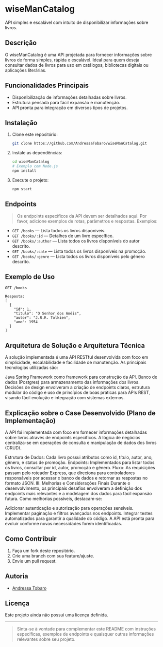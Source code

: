 # wiseManCatalog

API simples e escalável com intuito de disponibilizar informações sobre livros.

## Descrição

O wiseManCatalog é uma API projetada para fornecer informações sobre livros de forma simples, rápida e escalável. Ideal para quem deseja consultar dados de livros para uso em catálogos, bibliotecas digitais ou aplicações literárias.

## Funcionalidades Principais

- Disponibilização de informações detalhadas sobre livros.
- Estrutura pensada para fácil expansão e manutenção.
- API pronta para integração em diversos tipos de projetos.

## Instalação

1. Clone este repositório:
   ```bash
   git clone https://github.com/AndressaTobaro/wiseManCatalog.git
   ```
2. Instale as dependências:
   ```bash
   cd wiseManCatalog
   # Exemplo com Node.js
   npm install
   ```

3. Execute o projeto:
   ```bash
   npm start
   ```

## Endpoints

> Os endpoints específicos da API devem ser detalhados aqui. Por favor, adicione exemplos de rotas, parâmetros e respostas. Exemplos:

- `GET /books` — Lista todos os livros disponíveis.
- `GET /books/:id` — Detalhes de um livro específico.
- `GET /books/:author` — Lista todos os livros disponíveis do autor descrito.
- `GET /books/:sale` — Lista todos os livros disponíveis na promoção.
- `GET /books/:genre` — Lista todos os livros disponíveis pelo gênero descrito.

## Exemplo de Uso

```http
GET /books

Resposta:
[
  {
    "id": 1,
    "titulo": "O Senhor dos Anéis",
    "autor": "J.R.R. Tolkien",
    "ano": 1954
  }
]
```

## Arquitetura de Solução e Arquitetura Técnica
A solução implementada é uma API RESTful desenvolvida com foco em simplicidade, escalabilidade e facilidade de manutenção. As principais tecnologias utilizadas são:

Java
Spring Framework como framework para construção da API.
Banco de dados (Postgres) para armazenamento das informações dos livros.
Decisões de design envolveram a criação de endpoints claros, estrutura modular do código e uso de princípios de boas práticas para APIs REST, visando fácil evolução e integração com sistemas externos.

## Explicação sobre o Case Desenvolvido (Plano de Implementação)
A API foi implementada com foco em fornecer informações detalhadas sobre livros através de endpoints específicos. A lógica de negócios centraliza-se em operações de consulta e manipulação de dados dos livros (CRUD).

Estrutura de Dados: Cada livro possui atributos como id, título, autor, ano, gênero, e status de promoção.
Endpoints: Implementados para listar todos os livros, consultar por id, autor, promoção e gênero.
Fluxo: As requisições passam pelo roteador Express, que direciona para controladores responsáveis por acessar o banco de dados e retornar as respostas no formato JSON.
III. Melhorias e Considerações Finais
Durante o desenvolvimento, os principais desafios envolveram a definição dos endpoints mais relevantes e a modelagem dos dados para fácil expansão futura. Como melhorias possíveis, destacam-se:

Adicionar autenticação e autorização para operações sensíveis.
Implementar paginação e filtros avançados nos endpoints.
Integrar testes automatizados para garantir a qualidade do código.
A API está pronta para evoluir conforme novas necessidades forem identificadas.



## Como Contribuir

1. Faça um fork deste repositório.
2. Crie uma branch com sua feature/ajuste.
3. Envie um pull request.

## Autoria

- [Andressa Tobaro](https://github.com/AndressaTobaro)

## Licença

Este projeto ainda não possui uma licença definida.

---
> Sinta-se à vontade para complementar este README com instruções específicas, exemplos de endpoints e quaisquer outras informações relevantes sobre seu projeto.


